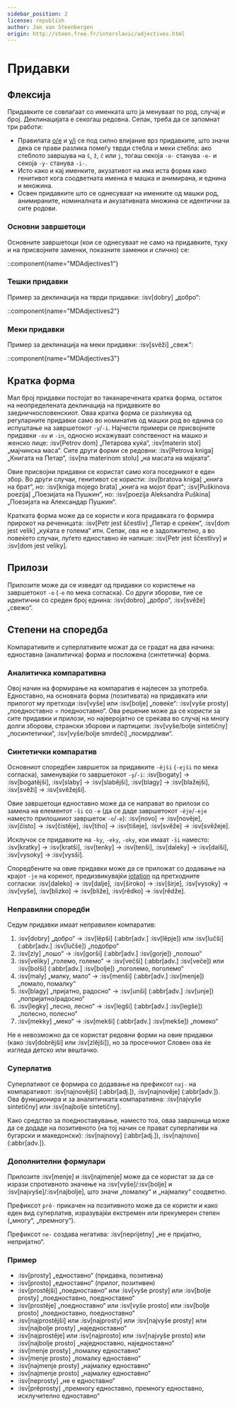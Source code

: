 ```yaml
---
sidebar_position: 2
license: republish
author: Jan van Steenbergen
origin: http://steen.free.fr/interslavic/adjectives.html
---
```


# Придавки

## Флексија

Придавките се совпаѓаат со именката што ја менуваат по род, случај и број. Деклинацијата е секогаш редовна. Сепак, треба да се запомнат три работи:

- Правилата [o/e][1] и [y/i][2] се под силно влијание врз придавките, што значи дека се прави разлика помеѓу тврди стебла и меки стебла: ако стеблото завршува на `š`, `ž`, `č`  или `j`, тогаш секоја `-o-` станува `-e-` и секоја `-y-` станува `-i-`.
- Исто како и кај именките, акузативот на има иста форма како генитивот кога соодветната именка е машка и анимирана, и еднина и множина.
- Освен придавките што се однесуваат на именките од машки род, анимираните, номиналната и акузативната множина се идентични за сите родови.

### Основни завршетоци

Основните завршетоци (кои се однесуваат не само на придавките, туку и на присвојните заменки, показните заменки и слично) се:

::component{name="MDAdjectives1"}

### Тешки придавки

Пример за деклинација на тврди придавки: :isv[dobry] „добро“:

::component{name="MDAdjectives2"}

### Меки придавки

Пример за деклинација на меки придавки: :isv[svěži] „свеж“:

::component{name="MDAdjectives3"}

## Кратка форма

Мал број придавки постојат во таканаречената кратка форма, остаток на неопределената деклинација на придавките во заедничкословенскиот. Оваа кратка форма се разликува од регуларните придавки само во номинатив од машки род во еднина со испуштање на завршетокот `-y`/`-i`. Најчести примери се присвојните придавки `-ov` и `-in`, односно искажуваат сопственост на машко и женско лице: :isv[Petrov dom] „Петарова куќа“, :isv[materin stol] „мајчинска маса“. Сите други форми се редовни: :isv[Petrova kniga] „Книгата на Петар“, :isv[na materinom stolu] „на масата на мајката“.

Овие присвојни придавки се користат само кога поседникот е еден збор. Во други случаи, генитивот се користи: :isv[bratova kniga] „книга на брат“, но: :isv[kniga mojego brata] „книга на мојот брат“; :isv[Puškinova poezija] „Поезијата на Пушкин“, но: :isv[poezija Aleksandra Puškina] „Поезијата на Александар Пушкин“.

Кратката форма може да се користи и кога придавката го формира прирокот на реченицата: :isv[Petr jest ščestliv] „Петар е среќен“, :isv[dom jest velik] „куќата е голема“ итн. Сепак, ова не е задолжително, а во повеќето случаи, луѓето едноставно ќе напише: :isv[Petr jest ščestlivy] и :isv[dom jest veliky].

## Прилози

Прилозите може да се изведат од придавки со користење на завршетокот `-o` (`-e` по мека согласка). Со други зборови, тие се идентични со среден број еднина: :isv[dobro] „добро“, :isv[svěže] „свежо“.

## Степени на споредба

Компаративите и суперлативите можат да се градат на два начина: едноставна (аналитичка) форма и посложена (синтетичка) форма.

### Аналитичка компаративна

Овој начин на формирање на компаратив е најлесен за употреба. Едноставно, на основната форма (позитивата) на придавката или прилогот му претходи :isv[vyše] или :isv[bolje] „повеќе“: :isv[vyše prosty] „поедноставно = поедноставно“. Ова решение може да се користи за сите придавки и прилози, но најверојатно се среќава во случај на многу долги зборови, странски зборови и партиципи: :isv[vyše/bolje sintetičny] „посинтетички“, :isv[vyše/bolje smrdeči] „посмрдливи“.

### Синтетички компаратив

Основниот споредбен завршеток за придавките `-ějši` (`-ejši` по мека согласка), заменувајќи го завршетокот `-y`/`-i`: :isv[bogaty] → :isv[bogatějši], :isv[slaby]  → :isv[slabějši], :isv[blagy]  → :isv[blažejši], :isv[svěži]  → :isv[svěžejši].

Овие завршетоци едноставно може да се направат во прилози со замена на елементот `-ši` со `-e` (да се даде завршетокот `-ěje`/`-eje` наместо прилошкиот завршеток `-o`/`-e`): :isv[novo] → :isv[nověje], :isv[čisto]  → :isv[čistěje], :isv[tiho]  → :isv[tišeje], :isv[svěže] → :isv[svěžeje].

Исклучок се придавките на `-ky`, `-eky`, `-oky`,  кои имаат `-ši` наместо: :isv[kratky] → :isv[kratši], :isv[tenky]  → :isv[tenši], :isv[daleky]  → :isv[dalši], :isv[vysoky]  → :isv[vysši].

Споредбените на овие придавки може да се приложат со додавање на крајот `-je` на коренот, предизвикувајќи [iotation][3] од претходните согласки: :isv[daleko] → :isv[dalje], :isv[široko]  → :isv[širje], :isv[vysoky]  → :isv[vyše], :isv[blizko]  → :isv[bliže], :isv[rědko]  → :isv[rědže].

### Неправилни споредби

Седум придавки имаат неправилен компаратив:

1. :isv[dobry] „добро“ → :isv[lěpši] (:abbr[adv.] :isv[lěpje]) или :isv[lučši] (:abbr[adv.] :isv[lučše]) „подобро“
2. :isv[zly] „лошо“ → :isv[gorši] (:abbr[adv.] :isv[gorje]) „полошо“
3. :isv[veliky] „големо, големо“ → :isv[večši] (:abbr[adv.] :isv[veče]) или :isv[bolši] (:abbr[adv.] :isv[bolje]) „поголемо, поголемо“
4. :isv[maly] „малку, мало“ → :isv[menši] (:abbr[adv.] :isv[menje]) „помало, помалку“
5. :isv[blagy] „пријатно, радосно“ → :isv[unši] (:abbr[adv.] :isv[unje]) „попријатно/радосно“
6. :isv[legky] „лесно, лесно“ → :isv[legši] (:abbr[adv.] :isv[legše]) „полесно, полесно“
7. :isv[mekky] „меко“ → :isv[mekši] (:abbr[adv.] :isv[mekše]) „помеко“

Не е невозможно да се користат редовни форми на овие придавки (како :isv[dobrějši] или :isv[zlějši]), но за просечниот Словен ова ќе изгледа детско или вештачко.

### Суперлатив

Суперлативот се формира со додавање на префиксот `naj-` на компаративот: :isv[najnovějši] (:abbr[adj.]), :isv[najnověje] (:abbr[adv.]). Ова функционира и за аналитичката компаративна: :isv[najvyše sintetičny] или :isv[najbolje sintetičny].

Како средство за поедноставување, наместо тоа, оваа завршница може да се додаде на позитивното (на тој начин се прават суперлативи на бугарски и македонски): :isv[najnovy] (:abbr[adj.]), :isv[najnovo] (:abbr[adv.]).

### Дополнителни формулари

Прилозите :isv[menje] и :isv[najmenje] може да се користат за да се изрази спротивното значење на :isv[vyše]/:isv[bolje]  и :isv[najvyše]/:isv[najbolje],  што значи „помалку“ и „најмалку“ соодветно.

Префиксот `prě-` прикачен на позитивното може да се користи и како еден вид суперлатив, изразувајќи екстремен или прекумерен степен („многу“, „премногу“).

Префиксот `ne-` создава негатива: :isv[neprijetny] „не е пријатно, непријатно“.

### Пример

- :isv[prosty] „едноставно“ (придавка, позитивна)
- :isv[prosto] „едноставно“ (прилог, позитивен)
- :isv[prostějši] „поедноставно“ или :isv[vyše prosty] или :isv[bolje prosty] „поедноставно, поедноставно“
- :isv[prostěje] „поедноставно“ или :isv[vyše prosto] или :isv[bolje prosto] „поедноставно, поедноставно“
- :isv[najprostějši] или :isv[najprosty] или :isv[najvyše prosty] или :isv[najbolje prosty] „наједноставно“
- :isv[najprostěje] или :isv[najprosto] или :isv[najvyše prosto] или :isv[najbolje prosto] „наједноставно, наједноставно“
- :isv[menje prosty] „помалку едноставно“
- :isv[menje prosto] „помалку едноставно“
- :isv[najmenje prosty] „најмалку едноставно“
- :isv[najmenje prosto] „најмалку едноставно“
- :isv[neprosty] „не е едноставно“
- :isv[prěprosty] „премногу едноставно, премногу едноставно, исклучително едноставно“

[1]: ../phonology.md#o--e

[2]: ../phonology.md#y--ie

[3]: ../phonology.md#iotation
